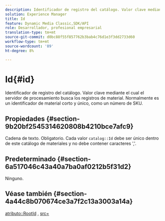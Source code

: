 ```yaml
---
description: Identificador de registro del catálogo. Valor clave mediante el cual el servidor de procesamiento busca los registros de material. Normalmente es un identificador de material corto y único, como un número de SKU.
solution: Experience Manager
title: Id
feature: Dynamic Media Classic,SDK/API
role: Desarrollador, profesional empresarial
translation-type: tm+mt
source-git-commit: d0bc88f55f857762b3bab4c76d1e3f3dd2733d60
workflow-type: tm+mt
source-wordcount: '89'
ht-degree: 8%

---
```



# Id{#id}

Identificador de registro del catálogo. Valor clave mediante el cual el servidor de procesamiento busca los registros de material. Normalmente es un identificador de material corto y único, como un número de SKU.

## Propiedades {#section-9b20bf2545314620808b4210bce7afc9}

Cadena de texto. Obligatorio. Cada valor `catalog::Id` debe ser único dentro de este catálogo de materiales y no debe contener caracteres &#39;,&#39;.

## Predeterminado {#section-6a517046c43a40a7ba0af0212b5f31d2}

Ninguno.

## Véase también {#section-4a44c8b070674ce3a7f2c13a3003a14a}

[atributo::RootId](../../../../../ir-api/material-cat/image-rendering-api-ref/c-ir-material-catalog/c-ir-attributes-reference/r-ir-rootid.md#reference-54b42b7125824be593378c1accb70d5a) ,  [src=](../../../../../ir-api/http-protocol/image-rendering-api-ref/c-ir-http-protocol-ref/c-ir-http-protocol-command-reference/r-ir-src.md#reference-62c98abad22149d68d405ed6aaff8272)
